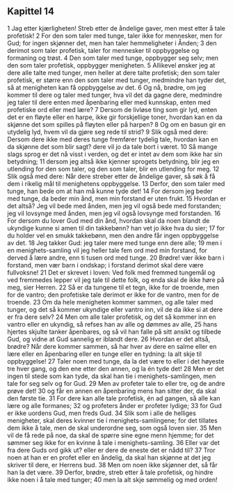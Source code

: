## Kapittel 14

1 Jag etter kjærligheten! Streb etter de åndelige gaver, men mest etter å tale profetisk!
2 For den som taler med tunge, taler ikke for mennesker, men for Gud; for ingen skjønner det, men han taler hemmeligheter i Ånden;
3 den derimot som taler profetisk, taler for mennesker til oppbyggelse og formaning og trøst.
4 Den som taler med tunge, oppbygger seg selv; men den som taler profetisk, oppbygger menigheten.
5 Allikevel ønsker jeg at dere alle talte med tunger, men heller at dere talte profetisk; den som taler profetisk, er større enn den som taler med tunger, medmindre han tyder det, så at menigheten kan få oppbyggelse av det.
6 Og nå, brødre, om jeg kommer til dere og taler med tunger, hva vil det da gagne dere, medmindre jeg taler til dere enten med åpenbaring eller med kunnskap, enten med profetiske ord eller med lære?
7 Dersom de livløse ting som gir lyd, enten det er en fløyte eller en harpe, ikke gir forskjellige toner, hvordan kan en da skjønne det som spilles på fløyten eller på harpen?
8 Og om en basun gir en utydelig lyd, hvem vil da gjøre seg rede til strid?
9 Slik også med dere: Dersom dere ikke med deres tunge fremfører tydelig tale, hvordan kan en da skjønne det som blir sagt? dere vil jo da tale bort i været.
10 Så mange slags sprog er det nå visst i verden, og det er intet av dem som ikke har sin betydning;
11 dersom jeg altså ikke kjenner sprogets betydning, blir jeg en utlending for den som taler, og den som taler, blir en utlending for meg.
12 Slik også med dere: Når dere streber etter de åndelige gaver, så søk å få dem i rikelig mål til menighetens oppbyggelse.
13 Derfor, den som taler med tunge, han bede om at han må kunne tyde det!
14 For dersom jeg beder med tunge, da beder min ånd, men min forstand er uten frukt.
15 Hvordan er det altså? Jeg vil bede med ånden, men jeg vil også bede med forstanden; jeg vil lovsynge med ånden, men jeg vil også lovsynge med forstanden.
16 For dersom du lover Gud med din ånd, hvordan skal da noen blandt de ukyndige kunne si amen til din takkebønn? han vet jo ikke hva du sier;
17 for du holder vel en smukk takkebønn, men den andre får ingen oppbyggelse av det.
18 Jeg takker Gud: jeg taler mere med tunge enn dere alle;
19 men i en menighets-samling vil jeg heller tale fem ord med min forstand, for derved å lære andre, enn ti tusen ord med tunge.
20 Brødre! vær ikke barn i forstand, men vær barn i ondskap; i forstand derimot skal dere være fullvoksne!
21 Det er skrevet i loven: Ved folk med fremmed tungemål og ved fremmedes lepper vil jeg tale til dette folk, og enda skal de ikke høre på meg, sier Herren.
22 Så er da tungene til et tegn, ikke for de troende, men for de vantro; den profetiske tale derimot er ikke for de vantro, men for de troende.
23 Om da hele menigheten kommer sammen, og alle taler med tunger, og det så kommer ukyndige eller vantro inn, vil de da ikke si at dere er fra dere selv?
24 Men om alle taler profetisk, og det så kommer inn en vantro eller en ukyndig, så refses han av alle og dømmes av alle,
25 hans hjertes skjulte tanker åpenbares, og så vil han falle på sitt ansikt og tilbede Gud, og vidne at Gud sannelig er iblandt dere.
26 Hvordan er det altså, brødre? Når dere kommer sammen, så har hver av dere en salme eller en lære eller en åpenbaring eller en tunge eller en tydning: la alt skje til oppbyggelse!
27 Taler noen med tunge, da la det være to eller i det høyeste tre hver gang, og den ene etter den annen, og la én tyde det!
28 Men er det ingen til stede som kan tyde, da skal han tie i menighets-samlingen, men tale for seg selv og for Gud.
29 Men av profeter tale to eller tre, og de andre prøve det!
30 og får en annen en åpenbaring mens han sitter der, da skal den første tie.
31 For dere kan alle tale profetisk, én ad gangen, så alle kan lære og alle formanes;
32 og profeters ånder er profeter lydige;
33 for Gud er ikke uordens Gud, men freds Gud.
34 Slik som i alle de helliges menigheter, skal deres kvinner tie i menighets-samlingene; for det tillates dem ikke å tale, men de skal underordne seg, som også loven sier.
35 Men vil de få rede på noe, da skal de spørre sine egne menn hjemme; for det sømmer seg ikke for en kvinne å tale i menighets-samling.
36 Eller var det fra dere Guds ord gikk ut? eller er dere de eneste det er nådd til?
37 Tror noen at han er en profet eller en åndelig, da skal han skjønne at det jeg skriver til dere, er Herrens bud.
38 Men om noen ikke skjønner det, så får han la det være.
39 Derfor, brødre, streb etter å tale profetisk, og hindre ikke noen i å tale med tunger;
40 men la alt skje sømmelig og med orden!

